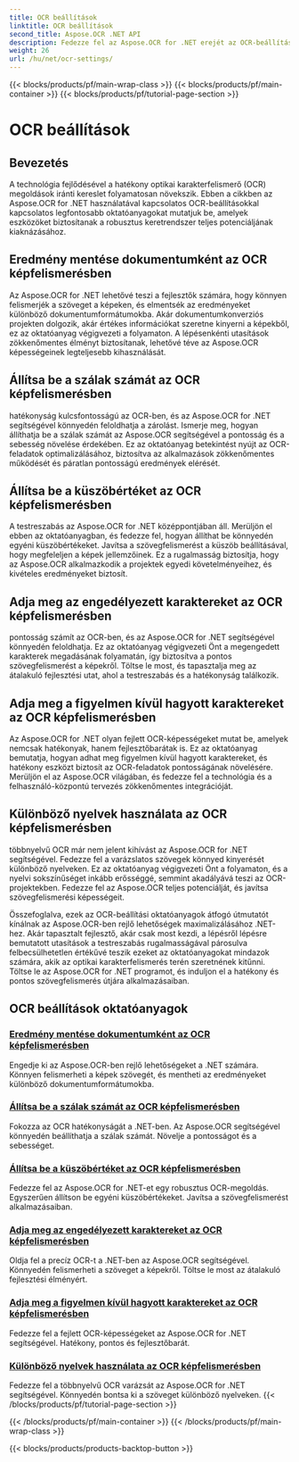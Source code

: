 ```yaml
---
title: OCR beállítások
linktitle: OCR beállítások
second_title: Aspose.OCR .NET API
description: Fedezze fel az Aspose.OCR for .NET erejét az OCR-beállítások oktatóanyagával. Ismerje meg, hogyan javíthatja a pontosságot, a sebességet és testreszabhatja a képek szövegfelismerését.
weight: 26
url: /hu/net/ocr-settings/
---
```


{{< blocks/products/pf/main-wrap-class >}}
{{< blocks/products/pf/main-container >}}
{{< blocks/products/pf/tutorial-page-section >}}

# OCR beállítások


## Bevezetés

A technológia fejlődésével a hatékony optikai karakterfelismerő (OCR) megoldások iránti kereslet folyamatosan növekszik. Ebben a cikkben az Aspose.OCR for .NET használatával kapcsolatos OCR-beállításokkal kapcsolatos legfontosabb oktatóanyagokat mutatjuk be, amelyek eszközöket biztosítanak a robusztus keretrendszer teljes potenciáljának kiaknázásához.

## Eredmény mentése dokumentumként az OCR képfelismerésben

Az Aspose.OCR for .NET lehetővé teszi a fejlesztők számára, hogy könnyen felismerjék a szöveget a képeken, és elmentsék az eredményeket különböző dokumentumformátumokba. Akár dokumentumkonverziós projekten dolgozik, akár értékes információkat szeretne kinyerni a képekből, ez az oktatóanyag végigvezeti a folyamaton. A lépésenkénti utasítások zökkenőmentes élményt biztosítanak, lehetővé téve az Aspose.OCR képességeinek legteljesebb kihasználását.

## Állítsa be a szálak számát az OCR képfelismerésben

hatékonyság kulcsfontosságú az OCR-ben, és az Aspose.OCR for .NET segítségével könnyedén feloldhatja a zárolást. Ismerje meg, hogyan állíthatja be a szálak számát az Aspose.OCR segítségével a pontosság és a sebesség növelése érdekében. Ez az oktatóanyag betekintést nyújt az OCR-feladatok optimalizálásához, biztosítva az alkalmazások zökkenőmentes működését és páratlan pontosságú eredmények elérését.

## Állítsa be a küszöbértéket az OCR képfelismerésben

A testreszabás az Aspose.OCR for .NET középpontjában áll. Merüljön el ebben az oktatóanyagban, és fedezze fel, hogyan állíthat be könnyedén egyéni küszöbértékeket. Javítsa a szövegfelismerést a küszöb beállításával, hogy megfeleljen a képek jellemzőinek. Ez a rugalmasság biztosítja, hogy az Aspose.OCR alkalmazkodik a projektek egyedi követelményeihez, és kivételes eredményeket biztosít.

## Adja meg az engedélyezett karaktereket az OCR képfelismerésben

pontosság számít az OCR-ben, és az Aspose.OCR for .NET segítségével könnyedén feloldhatja. Ez az oktatóanyag végigvezeti Önt a megengedett karakterek megadásának folyamatán, így biztosítva a pontos szövegfelismerést a képekről. Töltse le most, és tapasztalja meg az átalakuló fejlesztési utat, ahol a testreszabás és a hatékonyság találkozik.

## Adja meg a figyelmen kívül hagyott karaktereket az OCR képfelismerésben

Az Aspose.OCR for .NET olyan fejlett OCR-képességeket mutat be, amelyek nemcsak hatékonyak, hanem fejlesztőbarátak is. Ez az oktatóanyag bemutatja, hogyan adhat meg figyelmen kívül hagyott karaktereket, és hatékony eszközt biztosít az OCR-feladatok pontosságának növelésére. Merüljön el az Aspose.OCR világában, és fedezze fel a technológia és a felhasználó-központú tervezés zökkenőmentes integrációját.

## Különböző nyelvek használata az OCR képfelismerésben

többnyelvű OCR már nem jelent kihívást az Aspose.OCR for .NET segítségével. Fedezze fel a varázslatos szövegek könnyed kinyerését különböző nyelveken. Ez az oktatóanyag végigvezeti Önt a folyamaton, és a nyelvi sokszínűséget inkább erősséggé, semmint akadályává teszi az OCR-projektekben. Fedezze fel az Aspose.OCR teljes potenciálját, és javítsa szövegfelismerési képességeit.

Összefoglalva, ezek az OCR-beállítási oktatóanyagok átfogó útmutatót kínálnak az Aspose.OCR-ben rejlő lehetőségek maximalizálásához .NET-hez. Akár tapasztalt fejlesztő, akár csak most kezdi, a lépésről lépésre bemutatott utasítások a testreszabás rugalmasságával párosulva felbecsülhetetlen értékűvé teszik ezeket az oktatóanyagokat mindazok számára, akik az optikai karakterfelismerés terén szeretnének kitűnni. Töltse le az Aspose.OCR for .NET programot, és induljon el a hatékony és pontos szövegfelismerés útjára alkalmazásaiban.
## OCR beállítások oktatóanyagok
### [Eredmény mentése dokumentumként az OCR képfelismerésben](./save-result-as-document/)
Engedje ki az Aspose.OCR-ben rejlő lehetőségeket a .NET számára. Könnyen felismerheti a képek szövegét, és mentheti az eredményeket különböző dokumentumformátumokba.
### [Állítsa be a szálak számát az OCR képfelismerésben](./set-threads-count/)
Fokozza az OCR hatékonyságát a .NET-ben. Az Aspose.OCR segítségével könnyedén beállíthatja a szálak számát. Növelje a pontosságot és a sebességet.
### [Állítsa be a küszöbértéket az OCR képfelismerésben](./set-threshold-value/)
Fedezze fel az Aspose.OCR for .NET-et egy robusztus OCR-megoldás. Egyszerűen állítson be egyéni küszöbértékeket. Javítsa a szövegfelismerést alkalmazásaiban.
### [Adja meg az engedélyezett karaktereket az OCR képfelismerésben](./specify-allowed-characters/)
Oldja fel a precíz OCR-t a .NET-ben az Aspose.OCR segítségével. Könnyedén felismerheti a szöveget a képekről. Töltse le most az átalakuló fejlesztési élményért.
### [Adja meg a figyelmen kívül hagyott karaktereket az OCR képfelismerésben](./specify-ignored-characters/)
Fedezze fel a fejlett OCR-képességeket az Aspose.OCR for .NET segítségével. Hatékony, pontos és fejlesztőbarát.
### [Különböző nyelvek használata az OCR képfelismerésben](./working-with-different-languages/)
Fedezze fel a többnyelvű OCR varázsát az Aspose.OCR for .NET segítségével. Könnyedén bontsa ki a szöveget különböző nyelveken.
{{< /blocks/products/pf/tutorial-page-section >}}

{{< /blocks/products/pf/main-container >}}
{{< /blocks/products/pf/main-wrap-class >}}

{{< blocks/products/products-backtop-button >}}

